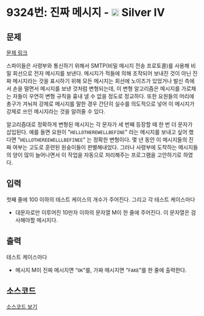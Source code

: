# 9324번: 진짜 메시지 - <img src="https://static.solved.ac/tier_small/7.svg" style="height:20px" /> Silver IV

<!-- performance -->

<!-- 문제 제출 후 깃허브에 푸시를 했을 때 제출한 코드의 성능이 입력될 공간입니다.-->

<!-- end -->

## 문제

[문제 링크](https://boj.kr/9324)


<p>스파이들은 사령부와 통신하기 위해서 SMTP(비밀 메시지 전송&nbsp;프로토콜)를 사용해 비밀 회선으로 전자 메시지를 보낸다. 메시지가 적들에 의해 조작되어&nbsp;보내진 것이 아닌 진짜 메시지라는 것을 표시하기 위해 모든 메시지는 회선에 노이즈가 있었거나 발신&nbsp;측에서 손을 떨면서 메시지를 보낸&nbsp;것처럼 변형되는데,&nbsp;이 변형 알고리즘은 메시지를 가로채는 자들이 우연히&nbsp;변형&nbsp;규칙을&nbsp;흉내&nbsp;낼 수 없을 정도로 정교하다. 또한 요원들의 머리에 총구가 겨눠져 강제로 메시지를 말한 경우 간단히&nbsp;실수를 의도적으로 넣어 이 메시지가 강제로 쓰인 메시지라는 것을 알려줄 수 있다.</p>

<p>알고리즘대로 정확하게 변형된 메시지는 각 문자가 세 번째 등장할 때 한 번 더 문자가 삽입된다. 예를 들면 요원이 "<code>HELLOTHEREWELLBEFINE</code>" 라는 메시지를 보내고 싶어&nbsp;했다면 "<code>HELLOTHEREEWELLLBEFINEE</code>" 는 정확한 변형이다. 몇&nbsp;년 동안 이 메시지들의 진짜 여부는 고도로 훈련된 원숭이들이 판별해내었다. 그러나 사령부에 도착하는 메시지들의 양이 많이 늘어나면서 이 작업을 자동으로 처리해주는 프로그램을 고안하기로 하였다.</p>



## 입력


<p>첫째 줄에 100 이하의 테스트 케이스의 개수가 주어진다. 그리고 각 테스트 케이스마다</p>

<ul>
<li>대문자로만 이루어진 10만자 이하의 문자열 M이 한 줄에&nbsp;주어진다. 이 문자열은 검사해야할 메시지다.</li>
</ul>



## 출력


<p>테스트 케이스마다</p>

<ul>
<li>메시지 M이&nbsp;진짜 메시지면&nbsp;“<code>OK</code>”를, 가짜 메시지면&nbsp;“<code>FAKE</code>”를 한 줄에&nbsp;출력한다.</li>
</ul>



## 소스코드

[소스코드 보기](진짜%20메시지.cpp)